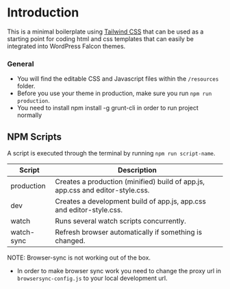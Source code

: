 # Introduction

This is a minimal boilerplate using [Tailwind CSS](https://tailwindcss.com/) that can be used as a starting point for coding html and css templates that can easily be integrated into WordPress Falcon themes. 

### General

* You will find the editable CSS and Javascript files within the `/resources` folder.
* Before you use your theme in production, make sure you run `npm run production`.
* You need to install npm install -g grunt-cli in order to run project normally

## NPM Scripts

A script is executed through the terminal by running `npm run script-name`.

| Script        | Description                                                                    |
|------------   |--------------------------------------------------------------------------------|
| production    | Creates a production (minified) build of app.js, app.css and editor-style.css. |
| dev           | Creates a development build of app.js, app.css and editor-style.css.           |
| watch         | Runs several watch scripts concurrently.                                       |
| watch-sync    | Refresh browser automatically if something is changed.                         | 


NOTE: Browser-sync is not working out of the box. 
* In order to make browser sync work you need to change the proxy url in `browsersync-config.js` to your local development url.


